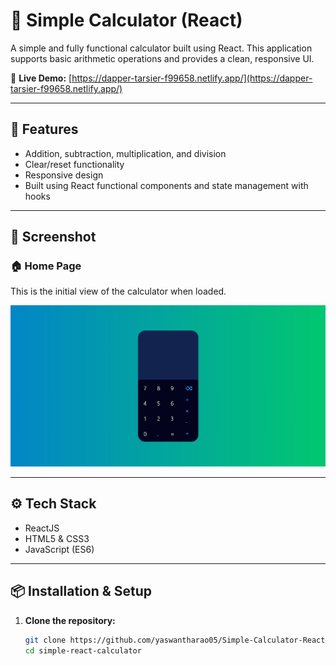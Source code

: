 # 🧮 Simple Calculator (React)

A simple and fully functional calculator built using React. This application supports basic arithmetic operations and provides a clean, responsive UI.

🔗 **Live Demo:** [https://dapper-tarsier-f99658.netlify.app/](https://dapper-tarsier-f99658.netlify.app/)

---

## 🚀 Features

- Addition, subtraction, multiplication, and division  
- Clear/reset functionality  
- Responsive design  
- Built using React functional components and state management with hooks

---

## 📸 Screenshot

### 🏠 Home Page

This is the initial view of the calculator when loaded.

![Home Page](./calc.jpg)

---

## ⚙️ Tech Stack

- ReactJS  
- HTML5 & CSS3  
- JavaScript (ES6)

---

## 📦 Installation & Setup

1. **Clone the repository:**
   ```bash
   git clone https://github.com/yaswantharao05/Simple-Calculator-React.git
   cd simple-react-calculator
